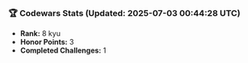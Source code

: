 ### 🏆 Codewars Stats (Updated: 2025-07-03 00:44:28 UTC)

- **Rank:** 8 kyu
- **Honor Points:** 3
- **Completed Challenges:** 1
